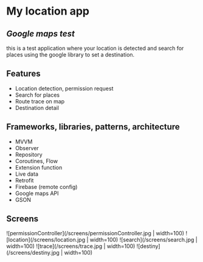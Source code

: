 # My location app
## _Google maps test_

this is a test application where your location is detected and search for places using the google library to set a destination.

## Features

- Location detection, permission request
- Search for places
- Route trace on map
- Destination detail

## Frameworks, libraries, patterns, architecture

- MVVM
- Observer
- Repository
- Coroutines, Flow
- Extension function
- Live data
- Retrofit
- Firebase (remote config)
- Google maps API
- GSON

## Screens

![permissionController](/screens/permissionController.jpg | width=100)
![location](/screens/location.jpg | width=100)
![search](/screens/search.jpg | width=100)
![trace](/screens/trace.jpg | width=100)
![destiny](/screens/destiny.jpg | width=100)
